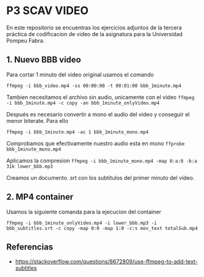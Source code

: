 # **P3 SCAV VIDEO**
En este repositorio se encuentras los ejercicios adjuntos de la tercera práctica de codificacion de video de la asignatura para la Universidad Pompeu Fabra. 

## 1. Nuevo BBB video
Para cortar 1 minuto del video original usamos el comando 

`ffmpeg -i bbb_video.mp4 -ss 00:00:00 -t 00:01:00 bbb_1minute.mp4` 

Tambien necesitamos el archivo sin audio, unicamente con el video 
`ffmpeg -i bbb_1minute.mp4 -c copy -an bbb_1minute_onlyVideo.mp4`

Después es necesario convertir a mono el audio del video y conseguir el menor biterate. Para ello 

`ffmpeg -i bbb_1minute.mp4 -ac 1 bbb_1minute_mono.mp4`

Comprobamos que efectivamente nuestro audio esta en mono 
`ffprobe bbb_1minute_mono.mp4`

Aplicamos la compresion 
`ffmpeg -i bbb_1minute_mono.mp4 -map 0:a:0 -b:a 31k lower_bbb.mp3`

Creamos un documento .srt con los subtitulos del primer minuto del video. 
## 2. MP4 container 

Usamos la siguiente comanda para la ejecucion del container 

`ffmpeg -i bbb_1minute_onlyVideo.mp4 -i lower_bbb.mp3 -i bbb_subtitles.srt -c copy -map 0:0 -map 1:0 -c:s mov_text totalSub.mp4`


## Referencias 
* https://stackoverflow.com/questions/8672809/use-ffmpeg-to-add-text-subtitles
